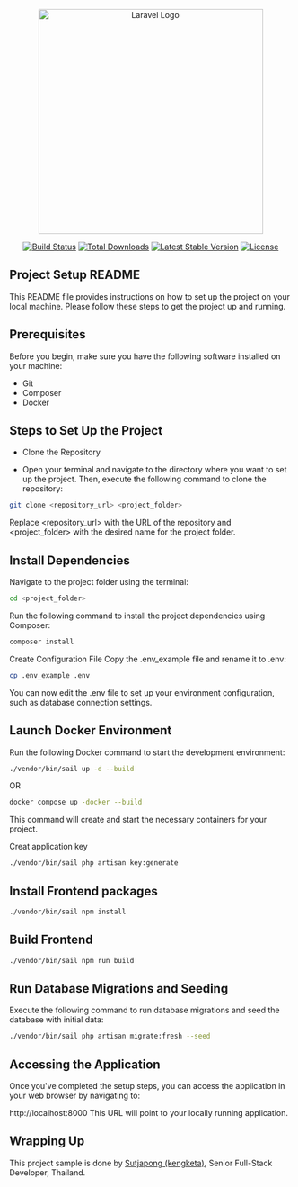 <p align="center"><a href="https://laravel.com" target="_blank"><img src="https://raw.githubusercontent.com/laravel/art/master/logo-lockup/5%20SVG/2%20CMYK/1%20Full%20Color/laravel-logolockup-cmyk-red.svg" width="400" alt="Laravel Logo"></a></p>

<p align="center">
<a href="https://github.com/laravel/framework/actions"><img src="https://github.com/laravel/framework/workflows/tests/badge.svg" alt="Build Status"></a>
<a href="https://packagist.org/packages/laravel/framework"><img src="https://img.shields.io/packagist/dt/laravel/framework" alt="Total Downloads"></a>
<a href="https://packagist.org/packages/laravel/framework"><img src="https://img.shields.io/packagist/v/laravel/framework" alt="Latest Stable Version"></a>
<a href="https://packagist.org/packages/laravel/framework"><img src="https://img.shields.io/packagist/l/laravel/framework" alt="License"></a>
</p>

## Project Setup README

This README file provides instructions on how to set up the project on your local machine. Please follow these steps to
get the project up and running.

## Prerequisites

Before you begin, make sure you have the following software installed on your machine:

- Git
- Composer
- Docker

## Steps to Set Up the Project

- Clone the Repository

- Open your terminal and navigate to the directory where you want to set up the project. Then, execute the following
  command to clone the repository:

```bash
git clone <repository_url> <project_folder>
```

Replace <repository_url> with the URL of the repository and <project_folder> with the desired name for the project
folder.

## Install Dependencies

Navigate to the project folder using the terminal:

```bash
cd <project_folder>
```

Run the following command to install the project dependencies using Composer:

```bash
composer install
```

Create Configuration File
Copy the .env_example file and rename it to .env:

```bash
cp .env_example .env
```

You can now edit the .env file to set up your environment configuration, such as database connection settings.

## Launch Docker Environment

Run the following Docker command to start the development environment:

```bash
./vendor/bin/sail up -d --build
```

OR

```bash
docker compose up -docker --build
```

This command will create and start the necessary containers for your project.

Creat application key

```bash
./vendor/bin/sail php artisan key:generate
```

## Install Frontend packages

```bash
./vendor/bin/sail npm install
```

## Build Frontend

```bash
./vendor/bin/sail npm run build
```

## Run Database Migrations and Seeding

Execute the following command to run database migrations and seed the database with initial data:

```bash
./vendor/bin/sail php artisan migrate:fresh --seed
```

## Accessing the Application

Once you've completed the setup steps, you can access the application in your web browser by navigating to:

http://localhost:8000
This URL will point to your locally running application.

## Wrapping Up

This project sample is done by [Sutjapong (kengketa)](https://github.com/kengketa), Senior Full-Stack Developer,
Thailand.

